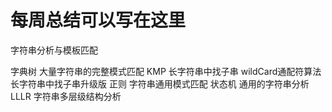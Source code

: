 # 每周总结可以写在这里

字符串分析与模板匹配

字典树
 大量字符串的完整模式匹配
 KMP
 长字符串中找子串
 wildCard通配符算法
    长字符串中找子串升级版
正则
   字符串通用模式匹配
状态机
    通用的字符串分析
LLLR
   字符串多层级结构分析